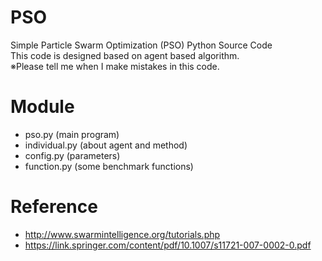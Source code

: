 # PSO
Simple Particle Swarm Optimization (PSO) Python Source Code  
This code is designed based on agent based algorithm.  
※Please tell me when I make mistakes in this code.

# Module
- pso.py (main program)
- individual.py (about agent and method)
- config.py (parameters)
- function.py (some benchmark functions)
  
# Reference 
- http://www.swarmintelligence.org/tutorials.php
- https://link.springer.com/content/pdf/10.1007/s11721-007-0002-0.pdf

